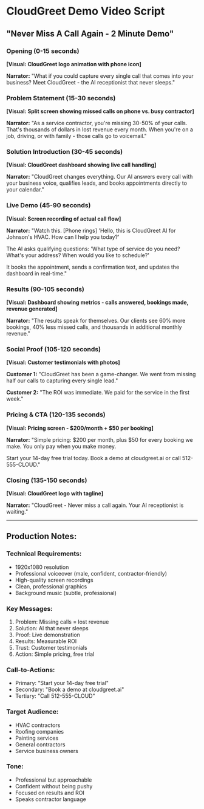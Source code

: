 # CloudGreet Demo Video Script
## "Never Miss A Call Again - 2 Minute Demo"

### Opening (0-15 seconds)
**[Visual: CloudGreet logo animation with phone icon]**

**Narrator:** "What if you could capture every single call that comes into your business? Meet CloudGreet - the AI receptionist that never sleeps."

### Problem Statement (15-30 seconds)
**[Visual: Split screen showing missed calls on phone vs. busy contractor]**

**Narrator:** "As a service contractor, you're missing 30-50% of your calls. That's thousands of dollars in lost revenue every month. When you're on a job, driving, or with family - those calls go to voicemail."

### Solution Introduction (30-45 seconds)
**[Visual: CloudGreet dashboard showing live call handling]**

**Narrator:** "CloudGreet changes everything. Our AI answers every call with your business voice, qualifies leads, and books appointments directly to your calendar."

### Live Demo (45-90 seconds)
**[Visual: Screen recording of actual call flow]**

**Narrator:** "Watch this. [Phone rings] 'Hello, this is CloudGreet AI for Johnson's HVAC. How can I help you today?' 

The AI asks qualifying questions: 'What type of service do you need? What's your address? When would you like to schedule?' 

It books the appointment, sends a confirmation text, and updates the dashboard in real-time."

### Results (90-105 seconds)
**[Visual: Dashboard showing metrics - calls answered, bookings made, revenue generated]**

**Narrator:** "The results speak for themselves. Our clients see 60% more bookings, 40% less missed calls, and thousands in additional monthly revenue."

### Social Proof (105-120 seconds)
**[Visual: Customer testimonials with photos]**

**Customer 1:** "CloudGreet has been a game-changer. We went from missing half our calls to capturing every single lead."

**Customer 2:** "The ROI was immediate. We paid for the service in the first week."

### Pricing & CTA (120-135 seconds)
**[Visual: Pricing screen - $200/month + $50 per booking]**

**Narrator:** "Simple pricing: $200 per month, plus $50 for every booking we make. You only pay when you make money. 

Start your 14-day free trial today. Book a demo at cloudgreet.ai or call 512-555-CLOUD."

### Closing (135-150 seconds)
**[Visual: CloudGreet logo with tagline]**

**Narrator:** "CloudGreet - Never miss a call again. Your AI receptionist is waiting."

---

## Production Notes:

### Technical Requirements:
- 1920x1080 resolution
- Professional voiceover (male, confident, contractor-friendly)
- High-quality screen recordings
- Clean, professional graphics
- Background music (subtle, professional)

### Key Messages:
1. Problem: Missing calls = lost revenue
2. Solution: AI that never sleeps
3. Proof: Live demonstration
4. Results: Measurable ROI
5. Trust: Customer testimonials
6. Action: Simple pricing, free trial

### Call-to-Actions:
- Primary: "Start your 14-day free trial"
- Secondary: "Book a demo at cloudgreet.ai"
- Tertiary: "Call 512-555-CLOUD"

### Target Audience:
- HVAC contractors
- Roofing companies  
- Painting services
- General contractors
- Service business owners

### Tone:
- Professional but approachable
- Confident without being pushy
- Focused on results and ROI
- Speaks contractor language
